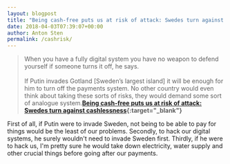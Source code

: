 ```yaml
---
layout: blogpost
title: "Being cash-free puts us at risk of attack: Swedes turn against cashlessness"
date: 2018-04-03T07:39:07+00:00
author: Anton Sten
permalink: /cashrisk/
---
```


>When you have a fully digital system you have no weapon to defend yourself if someone turns it off, he says.
<br /><br />
If Putin invades Gotland [Sweden’s largest island] it will be enough for him to turn off the payments system. No other country would even think about taking these sorts of risks, they would demand some sort of analogue system.**[Being cash-free puts us at risk of attack: Swedes turn against cashlessness](https://www.theguardian.com/world/2018/apr/03/being-cash-free-puts-us-at-risk-of-attack-swedes-turn-against-cashlessness?utm_term=Autofeed&CMP=twt_b-gdnnews#link_time=1522748295){:target="_blank"}**

First of all, if Putin were to invade Sweden, not being to be able to pay for things would be the least of our problems. Secondly, to hack our digital systems, he surely wouldn't need to invade Sweden first. Thirdly, if he were to hack us, I'm pretty sure he would take down electricity, water supply and other crucial things before going after our payments. 
